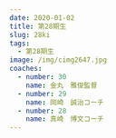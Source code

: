 ```yaml
---
date: 2020-01-02
title: 第28期生
slug: 28ki
tags:
  - 第28期生
image: /img/cimg2647.jpg
coaches:
  - number: 30
    name: 金丸　雅俊監督
  - number: 29
    name: 岡崎　誠治コーチ
  - number: 28
    name: 真崎　博文コーチ
---
```

